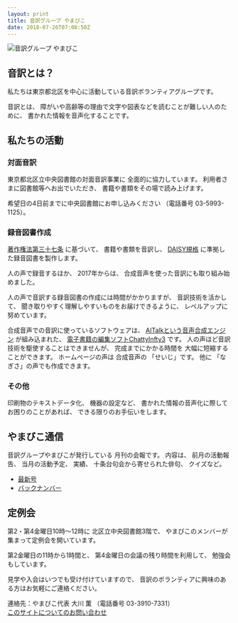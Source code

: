 ```yaml
---
layout: print
title: 音訳グループ やまびこ
date: 2018-07-26T07:08:50Z
---
```

<img class="fullw" src="media/index/logo-w2color.png" alt="音訳グループ やまびこ" />

## <span data-dur="2.968" data-begin="57.186" id="xmri_0013">音訳とは？</span>

<span data-dur="7.975" data-begin="60.154" id="xmri_0014">私たちは東京都北区を中心に活動している音訳ボランティアグループです。</span>

<span data-dur="1.436" data-begin="68.129" id="xmri_0015">音訳とは、</span>
<span data-dur="6.511" data-begin="69.565" id="xmri_0016">障がいや高齢等の理由で文字や図表などを読むことが難しい人のために、</span>
<span data-dur="5.13" data-begin="76.076" id="xmri_0017">書かれた情報を音声化することです。</span>

## <span data-dur="2.817" data-begin="81.206" id="xmri_0018">私たちの活動</span>


### <span data-dur="2.417" data-begin="84.023" id="xmri_0019">対面音訳</span>

<span data-dur="4.535" data-begin="86.440" id="xmri_001A">東京都北区立中央図書館の対面音訳事業に</span>
<span data-dur="4.013" data-begin="90.975" id="xmri_001B">全面的に協力しています。</span>
<span data-dur="3.263" data-begin="94.988" id="xmri_001C">利用者さまに図書館等へお出でいただき、</span>
<span data-dur="4.558" data-begin="98.251" id="xmri_001D">書籍や書類をその場で読み上げます。</span>

<span data-dur="4.613" data-begin="102.809" id="xmri_001E">希望日の4日前までに中央図書館にお申し込みください</span>
<span data-dur="1.627" data-begin="107.422" id="xmri_001F">（電話番号</span>
<span data-dur="5.176" data-begin="109.049" id="xmri_0020">03-5993-1125）。</span>

### <span data-dur="2.964" data-begin="114.225" id="xmri_0021">録音図書作成</span>

<span data-dur="2.858" data-begin="117.189" id="xmri_0022"><a href="http://elaws.e-gov.go.jp/search/elawsSearch/elaws_search/lsg0500/detail?lawId=345AC0000000048&openerCode=1" data-dur="1.782" data-begin="120.047" id="xmri_0023">著作権法第三十七条</a></span>
<span data-dur="1.601" data-begin="121.829" id="xmri_0024">に基づいて、</span>
<span data-dur="2.829" data-begin="123.430" id="xmri_0025">書籍や書類を音訳し、</span>
<span data-dur="1.612" data-begin="126.259" id="xmri_0026"><a href="http://www.dinf.ne.jp/doc/daisy/" data-dur="1.782" data-begin="127.871" id="xmri_0027">DAISY規格</a></span>
<span data-dur="4.997" data-begin="129.653" id="xmri_0028">に準拠した録音図書を製作します。</span>

<span data-dur="2.564" data-begin="134.650" id="xmri_0029">人の声で録音するほか、</span>
<span data-dur="2.268" data-begin="137.214" id="xmri_002A">2017年からは、</span>
<span data-dur="5.851" data-begin="139.482" id="xmri_002B">合成音声を使った音訳にも取り組み始めました。</span>

<span data-dur="5.76" data-begin="145.333" id="xmri_002C">人の声で音訳する録音図書の作成には時間がかかりますが、</span>
<span data-dur="2.211" data-begin="151.093" id="xmri_002D">音訳技術を活かして、</span>
<span data-dur="4.473" data-begin="153.304" id="xmri_002E">聞き取りやすく理解しやすいものをお届けできるように、</span>
<span data-dur="3.688" data-begin="157.777" id="xmri_002F">レベルアップに努めています。</span>

<span data-dur="4.311" data-begin="161.465" id="xmri_0030">合成音声での音訳に使っているソフトウェアは、</span>
<span data-dur="3.609" data-begin="165.776" id="xmri_0031"><a href="https://www.ai-j.jp/about/" data-dur="1.782" data-begin="169.385" id="xmri_0032">AITalkという音声合成エンジン</a></span>
<span data-dur="1.712" data-begin="171.167" id="xmri_0033">が組み込まれた、</span>
<span data-dur="4.305" data-begin="172.879" id="xmri_0034"><a href="http://www.sciaccess.net/jp/ChattyInfty/" data-dur="1.782" data-begin="177.184" id="xmri_0035">電子書籍の編集ソフトChattyInfty3</a></span>
<span data-dur="1.8" data-begin="178.966" id="xmri_0036">です。</span>
<span data-dur="4.566" data-begin="180.766" id="xmri_0037">人の声ほど音訳技術を駆使することはできませんが、</span>
<span data-dur="2.456" data-begin="185.332" id="xmri_0038">完成までにかかる時間を</span>
<span data-dur="3.676" data-begin="187.788" id="xmri_0039">大幅に短縮することができます。</span>
<span data-dur="1.857" data-begin="191.464" id="xmri_003A">ホームページの声は</span>
<span data-dur="1.832" data-begin="193.321" id="xmri_003B">合成音声の</span>
<span data-dur="2.161" data-begin="195.153" id="xmri_003C">「せいじ」です。</span>
<span data-dur="1.059" data-begin="197.314" id="xmri_003D">他に</span>
<span data-dur="4.114" data-begin="198.373" id="xmri_003E">「なぎさ」の声でも作成できます。</span>

### <span data-dur="2.067" data-begin="202.487" id="xmri_003F">その他</span>

<span data-dur="2.549" data-begin="204.554" id="xmri_0040">印刷物のテキストデータ化、</span>
<span data-dur="1.763" data-begin="207.103" id="xmri_0041">機器の設定など、</span>
<span data-dur="4.612" data-begin="208.866" id="xmri_0042">書かれた情報の音声化に際してお困りのことがあれば、</span>
<span data-dur="4.329" data-begin="213.478" id="xmri_0043">できる限りのお手伝いをします。</span>

## <span data-dur="2.598" data-begin="217.807" id="xmri_0044">やまびこ通信</span>

<span data-dur="3.126" data-begin="220.405" id="xmri_0045">音訳グループやまびこが発行している</span>
<span data-dur="3.41" data-begin="223.531" id="xmri_0046">月刊の会報です。</span>
<span data-dur="1.295" data-begin="226.941" id="xmri_0047">内容は、</span>
<span data-dur="2.322" data-begin="228.236" id="xmri_0048">前月の活動報告、</span>
<span data-dur="2.144" data-begin="230.558" id="xmri_0049">当月の活動予定、</span>
<span data-dur="1.319" data-begin="232.702" id="xmri_004A">実績、</span>
<span data-dur="3.003" data-begin="234.021" id="xmri_004B">十条台句会から寄せられた俳句、</span>
<span data-dur="2.48" data-begin="237.024" id="xmri_004C">クイズなど。</span>

- <span data-dur="1.46" data-begin="239.504" id="xmri_004D"><a href="tusin201807.html" data-dur="2.282" data-begin="240.964" id="xmri_004E">最新号</a></span>
- <span data-dur="1.634" data-begin="243.246" id="xmri_004F"><a href="bn.html" data-dur="2.632" data-begin="244.880" id="xmri_0050">バックナンバー</a></span>

## <span data-dur="2.122" data-begin="247.512" id="xmri_0051">定例会</span>

<span data-dur="4.205" data-begin="249.634" id="xmri_0052">第2・第4金曜日10時～12時に</span>
<span data-dur="3.265" data-begin="253.839" id="xmri_0053">北区立中央図書館3階で、</span>
<span data-dur="5.677" data-begin="257.104" id="xmri_0054">やまびこのメンバーが集まって定例会を開いています。</span>

<span data-dur="3.785" data-begin="262.781" id="xmri_0055">第2金曜日の11時から1時間と、</span>
<span data-dur="3.972" data-begin="266.566" id="xmri_0056">第4金曜日の会議の残り時間を利用して、</span>
<span data-dur="3.509" data-begin="270.538" id="xmri_0057">勉強会もしています。</span>

<span data-dur="3.969" data-begin="274.047" id="xmri_0058">見学や入会はいつでも受け付けていますので、</span>
<span data-dur="6.458" data-begin="278.016" id="xmri_0059">音訳のボランティアに興味のある方はお気軽にご連絡ください。</span>

<span data-dur="4.057" data-begin="284.474" id="xmri_005A">連絡先：やまびこ代表 大川 薫</span>
<span data-dur="1.627" data-begin="288.531" id="xmri_005B">（電話番号</span>
<span data-dur="4.769" data-begin="290.158" id="xmri_005C">03-3910-7331）</span>  
<span data-dur="2.728" data-begin="294.927" id="xmri_005D"><a href="mailto:ymbk2016ml@gmail.com?Subject=やまびこウェブサイトについて" data-dur="2.632" data-begin="297.655" id="xmri_005E">このサイトについてのお問い合わせ</a></span>

<!--span data-dur="4.995" data-begin="300.287" id="xmri_005F">以上でこのページの読み上げは終わりです。</span>

<span data-dur="1.15" data-begin="305.282" id="xmri_0060"> </span-->

